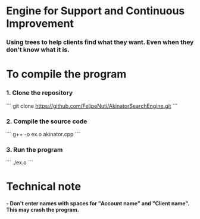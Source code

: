 # Engine for Support and Continuous Improvement
### Using trees to help clients find what they want. Even when they don't know what it is.

# To compile the program
### 1. Clone the repository
´´´
git clone https://github.com/FelipeNuti/AkinatorSearchEngine.git
´´´
### 2. Compile the source code
´´´
g++ -o ex.o akinator.cpp
´´´
### 3. Run the program
´´´
./ex.o
´´´

# Technical note
#### - Don't enter names with spaces for "Account name" and "Client name". This may crash the program.
